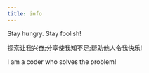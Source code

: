 ```yaml
---
title: info
---
```


Stay hungry. Stay foolish!

探索让我兴奋;分享使我知不足;帮助他人令我快乐!

I am a coder who solves the problem!
